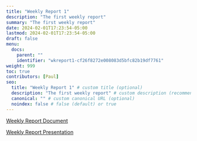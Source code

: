 ```yaml
---
title: "Weekly Report 1"
description: "The first weekly report"
summary: "The first weekly report"
date: 2024-02-01T17:23:54-05:00
lastmod: 2024-02-01T17:23:54-05:00
draft: false
menu:
  docs:
    parent: ""
    identifier: "wkreport1-cf26f8272e008083d5bfc82b19df7761"
weight: 999
toc: true
contributors: [Paul]
seo:
  title: "Weekly Report 1" # custom title (optional)
  description: "The first weekly report" # custom description (recommended)
  canonical: "" # custom canonical URL (optional)
  noindex: false # false (default) or true
---
```


[Weekly Report Document](/pdfs/Weekly_Report_1.pdf)

[Weekly Report Presentation](/pptxs/Weekly_Report_1.pptx)
